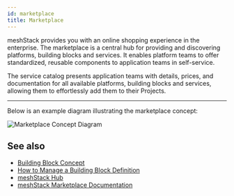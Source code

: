 ```yaml
---
id: marketplace
title: Marketplace
---
```


meshStack provides you with an online shopping experience in the enterprise. The marketplace is a central hub for providing and discovering platforms, building blocks and services. It enables platform teams to offer standardized, reusable components to application teams in self-service.

The service catalog presents application teams with details, prices, and documentation for all available platforms, building blocks and services, allowing them to effortlessly add them to their Projects.

---

Below is an example diagram illustrating the marketplace concept:

![Marketplace Concept Diagram](/assets/new_concept/concept_marketplace.png)

## See also

- [Building Block Concept](./building-block.md)
- [How to Manage a Building Block Definition](../guides/core/how-to-manage-a-building-block-definition.md)
- [meshStack Hub](./meshstack-hub.md)
- [meshStack Marketplace Documentation](./marketplace.md)

